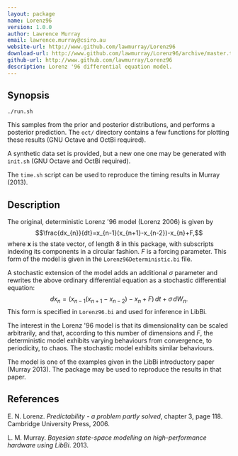 ```yaml
---
layout: package
name: Lorenz96
version: 1.0.0
author: Lawrence Murray
email: lawrence.murray@csiro.au
website-url: http://www.github.com/lawmurray/Lorenz96
download-url: http://www.github.com/lawmurray/Lorenz96/archive/master.tar.gz
github-url: http://www.github.com/lawmurray/Lorenz96
description: Lorenz '96 differential equation model.
---
```


Synopsis
--------

    ./run.sh

This samples from the prior and posterior distributions, and performs a
posterior prediction. The `oct/` directory contains a few functions for
plotting these results (GNU Octave and OctBi required).

A synthetic data set is provided, but a new one one may be generated with
`init.sh` (GNU Octave and OctBi required).

The `time.sh` script can be used to reproduce the timing results in Murray
(2013).

Description
-----------

The original, deterministic Lorenz '96 model (Lorenz 2006) is given by
$$\frac{dx_{n}}{dt}=x_{n-1}(x_{n+1}-x_{n-2})-x_{n}+F,$$ where $\mathbf{x}$ is
the state vector, of length 8 in this package, with subscripts indexing its
components in a circular fashion. $F$ is a forcing parameter. This form of the
model is given in the `Lorenz96Deterministic.bi` file.

A stochastic extension of the model adds an additional $\sigma$ parameter and
rewrites the above ordinary differential equation as a stochastic differential
equation:
$$dx_{n}=\left(x_{n-1}(x_{n+1}-x_{n-2})-x_{n}+F\right)\, dt+\sigma\, dW_{n}.$$
This form is specified in `Lorenz96.bi` and used for inference in LibBi.

The interest in the Lorenz '96 model is that its dimensionality can be scaled
arbitrarily, and that, according to this number of dimensions and $F$, the
deterministic model exhibits varying behaviours from convergence, to
periodicity, to chaos. The stochastic model exhibits similar behaviours.

The model is one of the examples given in the LibBi introductory paper (Murray
2013). The package may be used to reproduce the results in that paper.

References
----------

E. N. Lorenz. *Predictability - a problem partly solved*, chapter 3, page
118. Cambridge University Press, 2006.

L. M. Murray. *Bayesian state-space modelling on high-performance hardware
using LibBi*. 2013.
